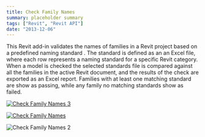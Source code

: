 ```yaml
---
title: Check Family Names
summary: placeholder summary
tags: ["Revit", "Revit API"]
date: "2013-12-06"
---
```


This Revit add-in validates the names of families in a Revit project based on a predefined naming standard . The standard is defined as an an Excel file, where each row represents a naming standard for a specific Revit category. When a model is checked the selected standards file is compared against all the families in the active Revit document, and the results of the check are exported as an Excel report. Families with at least one matching standard are show as passing, while any family no matching standards show as failed.

[![Check Family Names 3](http://www.ericanastas.com/wp-content/uploads/2013/12/Check-Family-Names-3-636x445.png)](Check-Family-Names-3.png)

[![Check Family Names](http://www.ericanastas.com/wp-content/uploads/2013/12/Check-Family-Names1-636x348.png)](Check-Family-Names1.png)

![Check Family Names 2](Check-Family-Names-2.png)
